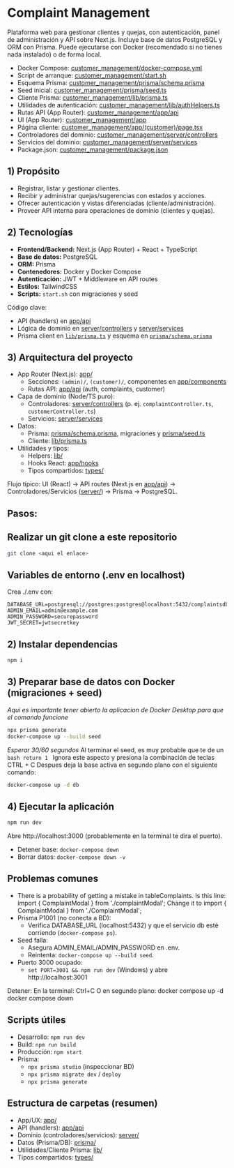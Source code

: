 # Complaint Management

Plataforma web para gestionar clientes y quejas, con autenticación, panel de administración y API sobre Next.js. Incluye base de datos PostgreSQL y ORM con Prisma. Puede ejecutarse con Docker (recomendado si no tienes nada instalado) o de forma local.

- Docker Compose: [customer_management/docker-compose.yml](customer_management/docker-compose.yml)
- Script de arranque: [customer_management/start.sh](customer_management/start.sh)
- Esquema Prisma: [customer_management/prisma/schema.prisma](customer_management/prisma/schema.prisma)
- Seed inicial: [customer_management/prisma/seed.ts](customer_management/prisma/seed.ts)
- Cliente Prisma: [customer_management/lib/prisma.ts](customer_management/lib/prisma.ts)
- Utilidades de autenticación: [customer_management/lib/authHelpers.ts](customer_management/lib/authHelpers.ts)
- Rutas API (App Router): [customer_management/app/api](customer_management/app/api)
- UI (App Router): [customer_management/app](customer_management/app)
- Página cliente: [customer_management/app/(customer)/page.tsx](customer_management/app/(customer)/page.tsx)
- Controladores del dominio: [customer_management/server/controllers](customer_management/server/controllers)
- Servicios del dominio: [customer_management/server/services](customer_management/server/services)
- Package.json: [customer_management/package.json](customer_management/package.json)

## 1) Propósito

- Registrar, listar y gestionar clientes.
- Recibir y administrar quejas/sugerencias con estados y acciones.
- Ofrecer autenticación y vistas diferenciadas (cliente/administración).
- Proveer API interna para operaciones de dominio (clientes y quejas).

## 2) Tecnologías

- **Frontend/Backend:** Next.js (App Router) + React + TypeScript  
- **Base de datos:** PostgreSQL  
- **ORM:** Prisma  
- **Contenedores:** Docker y Docker Compose  
- **Autenticación:** JWT + Middleware en API routes  
- **Estilos:** TailwindCSS  
- **Scripts:** `start.sh` con migraciones y seed

Código clave:
- API (handlers) en [app/api](customer_management/app/api)
- Lógica de dominio en [server/controllers](customer_management/server/controllers) y [server/services](customer_management/server/services)
- Prisma client en [`lib/prisma.ts`](customer_management/lib/prisma.ts) y esquema en [`prisma/schema.prisma`](customer_management/prisma/schema.prisma)

## 3) Arquitectura del proyecto

- App Router (Next.js): [app/](customer_management/app)
  - Secciones: `(admin)/`, `(customer)/`, componentes en [app/components](customer_management/app/components)
  - Rutas API: [app/api](customer_management/app/api) (auth, complaints, customer)
- Capa de dominio (Node/TS puro):
  - Controladores: [server/controllers](customer_management/server/controllers) (p. ej. `complaintController.ts`, `customerController.ts`)
  - Servicios: [server/services](customer_management/server/services)
- Datos:
  - Prisma: [prisma/schema.prisma](customer_management/prisma/schema.prisma), migraciones y [prisma/seed.ts](customer_management/prisma/seed.ts)
  - Cliente: [lib/prisma.ts](customer_management/lib/prisma.ts)
- Utilidades y tipos:
  - Helpers: [lib/](customer_management/lib)
  - Hooks React: [app/hooks](customer_management/app/hooks)
  - Tipos compartidos: [types/](customer_management/types)

Flujo típico:
UI (React) → API routes (Next.js en [app/api](customer_management/app/api)) → Controladores/Servicios ([server/](customer_management/server)) → Prisma → PostgreSQL.

## Pasos:
## Realizar un git clone a este repositorio
```bash
git clone <aqui el enlace>
```
## Variables de entorno (.env en localhost)

Crea ./.env con:
```env
DATABASE_URL=postgresql://postgres:postgres@localhost:5432/complaintsdb
ADMIN_EMAIL=admin@example.com
ADMIN_PASSWORD=securepassword
JWT_SECRET=jwtsecretkey
```

## 2) Instalar dependencias

```bash
npm i
```

## 3) Preparar base de datos con Docker (migraciones + seed)
*Aqui es importante tener abierto la aplicacion de Docker Desktop para que el comando funcione*

```bash
npx prisma generate
docker-compose up --build seed
```
*Esperar 30/60 segundos*
Al terminar el seed, es muy probable que te de un 
``bash
return 1
``
Ignora este aspecto y presiona la combinación de teclas CTRL + C
Despues deja la base activa en segundo plano con el siguiente comando:
```bash
docker-compose up -d db
```
## 4) Ejecutar la aplicación
```bash
npm run dev
```
Abre http://localhost:3000 (probablemente en la terminal te dira el puerto).

- Detener base: `docker-compose down`
- Borrar datos: `docker-compose down -v`


## Problemas comunes
- There is a probability of getting a mistake in tableComplaints.
Is this line:
import { ComplaintModal } from './complaintModal';
Change it to 
import { ComplaintModal } from './ComplaintModal';
- Prisma P1001 (no conecta a BD):
  - Verifica DATABASE_URL (localhost:5432) y que el servicio db esté corriendo (`docker-compose ps`).
- Seed falla:
  - Asegura ADMIN_EMAIL/ADMIN_PASSWORD en .env.
  - Reintenta: `docker-compose up --build seed`.
- Puerto 3000 ocupado:
  - `set PORT=3001 && npm run dev` (Windows) y abre http://localhost:3001

Detener:
   En la terminal: Ctrl+C
   O en segundo plano:
   docker compose up -d
   docker compose down

## Scripts útiles

- Desarrollo: `npm run dev`
- Build: `npm run build`
- Producción: `npm start`
- Prisma:
  - `npx prisma studio` (inspeccionar BD)
  - `npx prisma migrate dev` / `deploy`
  - `npx prisma generate`


## Estructura de carpetas (resumen)

- App/UX: [app/](customer_management/app)
- API (handlers): [app/api](customer_management/app/api)
- Dominio (controladores/servicios): [server/](customer_management/server)
- Datos (Prisma/DB): [prisma/](customer_management/prisma)
- Utilidades/Cliente Prisma: [lib/](customer_management/lib)
- Tipos compartidos: [types/](customer_management/types)